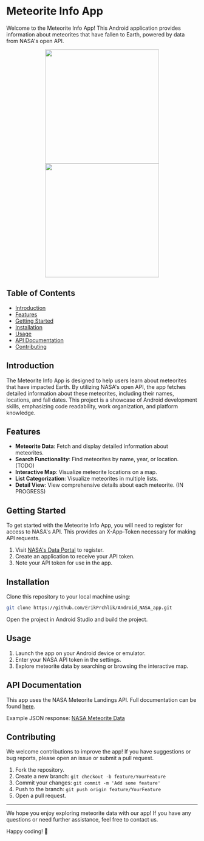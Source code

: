 # Meteorite Info App

Welcome to the Meteorite Info App! This Android application provides information about meteorites that have fallen to Earth, powered by data from NASA's open API.

<p align="middle">
  <img src="https://github.com/ErikPrchlik/Android_NASA_app/assets/34059320/0d818443-232f-437e-9c75-28e15c77e2b7" width="300">
  <img src="https://github.com/ErikPrchlik/Android_NASA_app/assets/34059320/f85c6034-0211-41d5-a318-35aa752259e3" width="300">  
</p>

## Table of Contents
- [Introduction](#introduction)
- [Features](#features)
- [Getting Started](#getting-started)
- [Installation](#installation)
- [Usage](#usage)
- [API Documentation](#api-documentation)
- [Contributing](#contributing)

## Introduction

The Meteorite Info App is designed to help users learn about meteorites that have impacted Earth. By utilizing NASA's open API, the app fetches detailed information about these meteorites, including their names, locations, and fall dates. This project is a showcase of Android development skills, emphasizing code readability, work organization, and platform knowledge.

## Features

- **Meteorite Data**: Fetch and display detailed information about meteorites.
- **Search Functionality**: Find meteorites by name, year, or location. (TODO)
- **Interactive Map**: Visualize meteorite locations on a map.
- **List Categorization**: Visualize meteorites in multiple lists.
- **Detail View**: View comprehensive details about each meteorite. (IN PROGRESS)

## Getting Started

To get started with the Meteorite Info App, you will need to register for access to NASA's API. This provides an X-App-Token necessary for making API requests.

1. Visit [NASA's Data Portal](https://data.nasa.gov/login) to register.
2. Create an application to receive your API token.
3. Note your API token for use in the app.

## Installation

Clone this repository to your local machine using:

```bash
git clone https://github.com/ErikPrchlik/Android_NASA_app.git
```

Open the project in Android Studio and build the project.

## Usage

1. Launch the app on your Android device or emulator.
2. Enter your NASA API token in the settings.
3. Explore meteorite data by searching or browsing the interactive map.

## API Documentation

This app uses the NASA Meteorite Landings API. Full documentation can be found [here](https://dev.socrata.com/foundry/data.nasa.gov/y77d-th95).

Example JSON response: [NASA Meteorite Data](https://data.nasa.gov/resource/y77d-th95.json)

## Contributing

We welcome contributions to improve the app! If you have suggestions or bug reports, please open an issue or submit a pull request.

1. Fork the repository.
2. Create a new branch: `git checkout -b feature/YourFeature`
3. Commit your changes: `git commit -m 'Add some feature'`
4. Push to the branch: `git push origin feature/YourFeature`
5. Open a pull request.

---

We hope you enjoy exploring meteorite data with our app! If you have any questions or need further assistance, feel free to contact us.

Happy coding! 🚀
